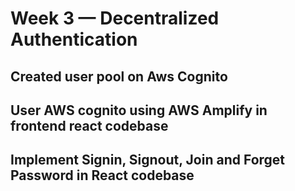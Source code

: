 # Week 3 — Decentralized Authentication

## Created user pool on Aws Cognito

## User AWS cognito using AWS Amplify in frontend react codebase

## Implement Signin, Signout, Join and Forget Password in React codebase

## 